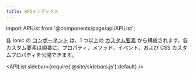 ```yaml
---
title: APIインデックス
---
```


import APIList from '@components/page/api/APIList';

<head>
  <title>API Index | API カスタム要素の Ionic Docs API Index</title>
  <meta
    name="description"
    content="Ionic Docs API Indexの各コンポーネントは、1つまたは複数のカスタム要素で構成され、それぞれがメソッド、イベント、CSSカスタムプロパティを公開します。"
  />
</head>

各 Ionic の [コンポーネント](/docs/components) は、1 つ以上の [カスタム要素](https://developer.mozilla.org/en-US/docs/Web/Web_Components/Using_custom_elements) から構成されます。各カスタム要素は順番に、プロパティ、メソッド、イベント、および CSS カスタムプロパティを公開できます。

<APIList sidebar={require('@site/sidebars.js').default} />
